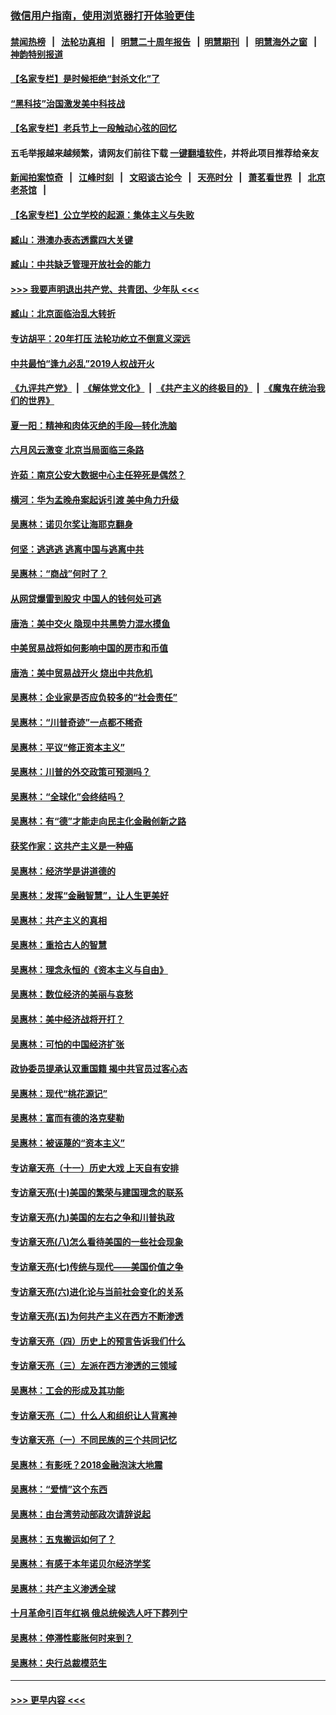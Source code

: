 ### [微信用户指南，使用浏览器打开体验更佳](https://github.com/gfw-breaker/banned-news1/blob/master/indexes/wechat-guide.md?t=0)
#### [禁闻热榜](热点新闻.md?t=0)  &nbsp;&nbsp;|&nbsp;&nbsp; [法轮功真相](https://github.com/gfw-breaker/truth/blob/master/README.md?t=0) &nbsp;&nbsp;|&nbsp;&nbsp; [明慧二十周年报告](https://github.com/gfw-breaker/mh-reports/blob/master/README.md?t=0) &nbsp;&nbsp;|&nbsp;&nbsp;[明慧期刊](https://github.com/gfw-breaker/mh-qikan) &nbsp;&nbsp;|&nbsp;&nbsp; [明慧海外之窗](https://github.com/gfw-breaker/mh-news/blob/master/README.md?t=0) &nbsp;&nbsp;|&nbsp;&nbsp; [神韵特别报道](https://github.com/gfw-breaker/mh-news/blob/master/shenyun.md?t=0)
#### [【名家专栏】是时候拒绝“封杀文化”了](../pages/nsc423/n11814093.md?t=02161944) 
#### [“黑科技”治国激发美中科技战](../pages/nsc423/n11638056.md?t=02161944) 
#### [【名家专栏】老兵节上一段触动心弦的回忆](../pages/nsc423/n11646016.md?t=02161944) 
#### 五毛举报越来越频繁，请网友们前往下载 [一键翻墙软件](https://github.com/gfw-breaker/ssr-accounts)，并将此项目推荐给亲友
#### [新闻拍案惊奇](https://github.com/gfw-breaker/banned-news1/blob/master/pages/link4.md) &nbsp;&nbsp;|&nbsp;&nbsp; [江峰时刻](https://github.com/gfw-breaker/banned-news1/blob/master/pages/link4.md) &nbsp;&nbsp;|&nbsp;&nbsp; [文昭谈古论今](https://github.com/gfw-breaker/banned-news1/blob/master/pages/link4.md) &nbsp;&nbsp;|&nbsp;&nbsp; [天亮时分](https://github.com/gfw-breaker/banned-news1/blob/master/pages/link4.md) &nbsp;&nbsp;|&nbsp;&nbsp; [萧茗看世界](https://github.com/gfw-breaker/banned-news1/blob/master/pages/link4.md) &nbsp;&nbsp;|&nbsp;&nbsp; [北京老茶馆](https://github.com/gfw-breaker/banned-news1/blob/master/pages/link4.md) &nbsp;&nbsp;|&nbsp;&nbsp; 
#### [【名家专栏】公立学校的起源：集体主义与失败](../pages/nsc423/n11601833.md?t=02161944) 
#### [臧山：港澳办表态透露四大关键](../pages/nsc423/n11421628.md?t=02161944) 
#### [臧山：中共缺乏管理开放社会的能力](../pages/nsc423/n11407457.md?t=02161944) 
#### [>>> 我要声明退出共产党、共青团、少年队 <<<](https://github.com/begood0513/goodnews/blob/master/quit/letter.md) 
#### [臧山：北京面临治乱大转折](../pages/nsc423/n11406895.md?t=02161944) 
#### [专访胡平：20年打压 法轮功屹立不倒意义深远](../pages/nsc423/n11398800.md?t=02161944) 
#### [中共最怕“逢九必乱”2019人权战开火](../pages/nsc423/n11385248.md?t=02161944) 
#### [《九评共产党》](https://github.com/begood0513/9ping.md/blob/master/README.md) &nbsp;|&nbsp; [《解体党文化》](../../../../jtdwh.md/blob/master/README.md)  &nbsp;|&nbsp; [《共产主义的终极目的》](../../../../gczydzjmd.md/blob/master/README.md) &nbsp;|&nbsp; [《魔鬼在统治我们的世界》](../../../../mgztzwmdsj.md/blob/master/README.md) 
#### [夏一阳：精神和肉体灭绝的手段—转化洗脑](../pages/nsc423/n11368250.md?t=02161944) 
#### [六月风云激变 北京当局面临三条路](../pages/nsc423/n11313668.md?t=02161944) 
#### [许茹：南京公安大数据中心主任猝死是偶然？](../pages/nsc423/n11064744.md?t=02161944) 
#### [横河：华为孟晚舟案起诉引渡 美中角力升级](../pages/nsc423/n11027230.md?t=02161944) 
#### [吴惠林：诺贝尔奖让海耶克翻身](../pages/nsc423/n10890049.md?t=02161944) 
#### [何坚：逃逃逃 逃离中国与逃离中共](../pages/nsc423/n10592891.md?t=02161944) 
#### [吴惠林：“商战”何时了？](../pages/nsc423/n10573558.md?t=02161944) 
#### [从网贷爆雷到股灾 中国人的钱何处可逃](../pages/nsc423/n10572800.md?t=02161944) 
#### [唐浩：美中交火 隐现中共黑势力混水摸鱼](../pages/nsc423/n10544040.md?t=02161944) 
#### [中美贸易战将如何影响中国的房市和币值](../pages/nsc423/n10543697.md?t=02161944) 
#### [唐浩：美中贸易战开火 烧出中共危机](../pages/nsc423/n10540126.md?t=02161944) 
#### [吴惠林：企业家是否应负较多的“社会责任”](../pages/nsc423/n10535022.md?t=02161944) 
#### [吴惠林：“川普奇迹”一点都不稀奇](../pages/nsc423/n10512808.md?t=02161944) 
#### [吴惠林：平议“修正资本主义”](../pages/nsc423/n10495724.md?t=02161944) 
#### [吴惠林：川普的外交政策可预测吗？](../pages/nsc423/n10462387.md?t=02161944) 
#### [吴惠林：“全球化”会终结吗？](../pages/nsc423/n10452838.md?t=02161944) 
#### [吴惠林：有“德”才能走向民主化金融创新之路](../pages/nsc423/n10432292.md?t=02161944) 
#### [获奖作家：这共产主义是一种癌](../pages/nsc423/n10431541.md?t=02161944) 
#### [吴惠林：经济学是讲道德的](../pages/nsc423/n10398014.md?t=02161944) 
#### [吴惠林：发挥“金融智慧”，让人生更美好](../pages/nsc423/n10375019.md?t=02161944) 
#### [吴惠林：共产主义的真相](../pages/nsc423/n10351394.md?t=02161944) 
#### [吴惠林：重拾古人的智慧](../pages/nsc423/n10337691.md?t=02161944) 
#### [吴惠林：理念永恒的《资本主义与自由》](../pages/nsc423/n10316274.md?t=02161944) 
#### [吴惠林：数位经济的美丽与哀愁](../pages/nsc423/n10292946.md?t=02161944) 
#### [吴惠林：美中经济战将开打？](../pages/nsc423/n10258825.md?t=02161944) 
#### [吴惠林：可怕的中国经济扩张](../pages/nsc423/n10219147.md?t=02161944) 
#### [政协委员提承认双重国籍 揭中共官员过客心态](../pages/nsc423/n10208809.md?t=02161944) 
#### [吴惠林：现代“桃花源记”](../pages/nsc423/n10185234.md?t=02161944) 
#### [吴惠林：富而有德的洛克斐勒](../pages/nsc423/n10142264.md?t=02161944) 
#### [吴惠林：被诬蔑的“资本主义”](../pages/nsc423/n10124816.md?t=02161944) 
#### [专访章天亮（十一）历史大戏 上天自有安排](../pages/nsc423/n10094905.md?t=02161944) 
#### [专访章天亮(十)美国的繁荣与建国理念的联系](../pages/nsc423/n10094899.md?t=02161944) 
#### [专访章天亮(九)美国的左右之争和川普执政](../pages/nsc423/n10094889.md?t=02161944) 
#### [专访章天亮(八)怎么看待美国的一些社会现象](../pages/nsc423/n10094857.md?t=02161944) 
#### [专访章天亮(七)传统与现代——美国价值之争](../pages/nsc423/n10093140.md?t=02161944) 
#### [专访章天亮(六)进化论与当前社会变化的关系](../pages/nsc423/n10092036.md?t=02161944) 
#### [专访章天亮(五)为何共产主义在西方不断渗透](../pages/nsc423/n10083620.md?t=02161944) 
#### [专访章天亮（四）历史上的预言告诉我们什么](../pages/nsc423/n10083606.md?t=02161944) 
#### [专访章天亮（三）左派在西方渗透的三领域](../pages/nsc423/n10081115.md?t=02161944) 
#### [吴惠林：工会的形成及其功能](../pages/nsc423/n10080633.md?t=02161944) 
#### [专访章天亮（二）什么人和组织让人背离神](../pages/nsc423/n10076637.md?t=02161944) 
#### [专访章天亮（一）不同民族的三个共同记忆](../pages/nsc423/n10074188.md?t=02161944) 
#### [吴惠林：有影呒？2018金融泡沫大地震](../pages/nsc423/n10040534.md?t=02161944) 
#### [吴惠林：“爱情”这个东西](../pages/nsc423/n10019423.md?t=02161944) 
#### [吴惠林：由台湾劳动部政次请辞说起](../pages/nsc423/n9979679.md?t=02161944) 
#### [吴惠林：五鬼搬运如何了？](../pages/nsc423/n9925338.md?t=02161944) 
#### [吴惠林：有感于本年诺贝尔经济学奖](../pages/nsc423/n9871883.md?t=02161944) 
#### [吴惠林：共产主义渗透全球](../pages/nsc423/n9812748.md?t=02161944) 
#### [十月革命引百年红祸 俄总统候选人吁下葬列宁](../pages/nsc423/n9810182.md?t=02161944) 
#### [吴惠林：停滞性膨胀何时来到？](../pages/nsc423/n9764136.md?t=02161944) 
#### [吴惠林：央行总裁模范生](../pages/nsc423/n9728134.md?t=02161944) 

----
#### [ >>> 更早内容 <<< ](../indexes/nsc423-earlier.md)
